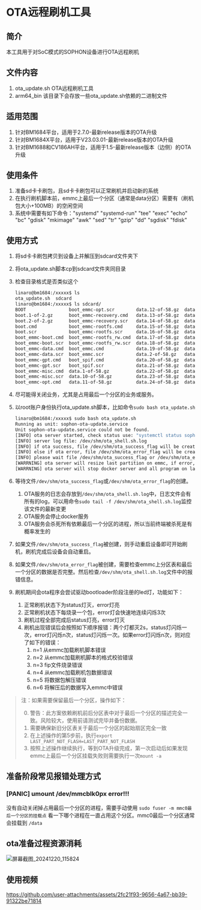 # OTA远程刷机工具

## 简介

本工具用于对SoC模式的SOPHON设备进行OTA远程刷机

## 文件内容

1. ota_update.sh OTA远程刷机工具
2. arm64_bin 该目录下会存放一些ota_update.sh依赖的二进制文件

## 适用范围

1. 针对BM1684平台，适用于2.7.0-最新release版本的OTA升级
2. 针对BM1684X平台，适用于V23.03.01-最新release版本的OTA升级
3. 针对BM1688和CV186AH平台，适用于1.5-最新release版本（边侧）的OTA升级

## 使用条件

1. 准备sd卡卡刷包，且sd卡卡刷包可以正常刷机并启动新的系统
2. 在执行刷机脚本前，emmc上最后一个分区（通常是data分区）需要有（刷机包大小+100MB）的空闲空间
3. 系统中需要有如下命令："systemd" "systemd-run" "tee" "exec" "echo" "bc" "gdisk" "mkimage" "awk" "sed" "tr" "gzip" "dd" "sgdisk" "fdisk"

## 使用方式

1. 将sd卡卡刷包拷贝到设备上并解压到sdcard文件夹下
2. 将ota_update.sh脚本cp到sdcard文件夹同目录
3. 检查目录格式是否类似这个

    ```bash
    linaro@bm1684:/xxxxx$ ls
    ota_update.sh  sdcard
    linaro@bm1684:/xxxxx$ ls sdcard/
    BOOT                boot_emmc-opt.scr        data.12-of-58.gz  data.25-of-58.gz  data.38-of-58.gz  data.50-of-58.gz  gpt.gz              rootfs.12-of-32.gz  rootfs.25-of-32.gz  rootfs.9-of-32.gz
    boot.1-of-2.gz      boot_emmc-recovery.cmd   data.13-of-58.gz  data.26-of-58.gz  data.39-of-58.gz  data.51-of-58.gz  md5.txt             rootfs.13-of-32.gz  rootfs.26-of-32.gz  rootfs_rw.1-of-2.gz
    boot.2-of-2.gz      boot_emmc-recovery.scr   data.14-of-58.gz  data.27-of-58.gz  data.4-of-58.gz   data.52-of-58.gz  misc.1-of-1.gz      rootfs.14-of-32.gz  rootfs.27-of-32.gz  rootfs_rw.2-of-2.gz
    boot.cmd            boot_emmc-rootfs.cmd     data.15-of-58.gz  data.28-of-58.gz  data.40-of-58.gz  data.53-of-58.gz  opt.1-of-5.gz       rootfs.15-of-32.gz  rootfs.28-of-32.gz  spi_flash.bin
    boot.scr            boot_emmc-rootfs.scr     data.16-of-58.gz  data.29-of-58.gz  data.41-of-58.gz  data.54-of-58.gz  opt.2-of-5.gz       rootfs.16-of-32.gz  rootfs.29-of-32.gz  spi_flash_bm1684.bin
    boot_emmc-boot.cmd  boot_emmc-rootfs_rw.cmd  data.17-of-58.gz  data.3-of-58.gz   data.42-of-58.gz  data.55-of-58.gz  opt.3-of-5.gz       rootfs.17-of-32.gz  rootfs.3-of-32.gz   spi_flash_bm1684x.bin
    boot_emmc-boot.scr  boot_emmc-rootfs_rw.scr  data.18-of-58.gz  data.30-of-58.gz  data.43-of-58.gz  data.56-of-58.gz  opt.4-of-5.gz       rootfs.18-of-32.gz  rootfs.30-of-32.gz
    boot_emmc-data.cmd  boot_emmc.cmd            data.19-of-58.gz  data.31-of-58.gz  data.44-of-58.gz  data.57-of-58.gz  opt.5-of-5.gz       rootfs.19-of-32.gz  rootfs.31-of-32.gz
    boot_emmc-data.scr  boot_emmc.scr            data.2-of-58.gz   data.32-of-58.gz  data.45-of-58.gz  data.58-of-58.gz  partition32G.xml    rootfs.2-of-32.gz   rootfs.32-of-32.gz
    boot_emmc-gpt.cmd   boot_spif.cmd            data.20-of-58.gz  data.33-of-58.gz  data.46-of-58.gz  data.6-of-58.gz   recovery.1-of-2.gz  rootfs.20-of-32.gz  rootfs.4-of-32.gz
    boot_emmc-gpt.scr   boot_spif.scr            data.21-of-58.gz  data.34-of-58.gz  data.47-of-58.gz  data.7-of-58.gz   recovery.2-of-2.gz  rootfs.21-of-32.gz  rootfs.5-of-32.gz
    boot_emmc-misc.cmd  data.1-of-58.gz          data.22-of-58.gz  data.35-of-58.gz  data.48-of-58.gz  data.8-of-58.gz   rootfs.1-of-32.gz   rootfs.22-of-32.gz  rootfs.6-of-32.gz
    boot_emmc-misc.scr  data.10-of-58.gz         data.23-of-58.gz  data.36-of-58.gz  data.49-of-58.gz  data.9-of-58.gz   rootfs.10-of-32.gz  rootfs.23-of-32.gz  rootfs.7-of-32.gz
    boot_emmc-opt.cmd   data.11-of-58.gz         data.24-of-58.gz  data.37-of-58.gz  data.5-of-58.gz   fip.bin           rootfs.11-of-32.gz  rootfs.24-of-32.gz  rootfs.8-of-32.gz
    ```
4. 尽可能得关闭业务，尤其是占用最后一个分区的业务或服务。
5. 以root账户身份执行ota_update.sh脚本，比如命令`sudo bash ota_update.sh`

    ```bash
    linaro@bm1684:/xxxxx$ sudo bash ota_update.sh 
    Running as unit: sophon-ota-update.service
    Unit sophon-ota-update.service could not be found.
    [INFO] ota server started, check status use: "systemctl status sophon-ota-update.service --no-page -l"
    [INFO] server log file: /dev/shm/ota_shell.sh.log
    [INFO] if ota success, file /dev/shm/ota_success_flag will be created
    [INFO] else if ota error, file /dev/shm/ota_error_flag will be created
    [INFO] please wait file /dev/shm/ota_success_flag or /dev/shm/ota_error_flag
    [WARRNING] ota server will resize last partition on emmc, if error, please check emmc partitions
    [WARRNING] ota server will stop docker server and all program on last partition
    ```
6. 等待文件`/dev/shm/ota_success_flag`或`/dev/shm/ota_error_flag`的创建。

    1. OTA服务的日志会存放到`/dev/shm/ota_shell.sh.log`中，日志文件会有所有的log，可以用命令`sudo tail -f /dev/shm/ota_shell.sh.log`监控该文件的最新变更
    2. OTA服务会停止docker服务
    3. OTA服务会杀死所有依赖最后一个分区的进程，所以当前终端被杀死是有概率发生的
7. 如果文件`/dev/shm/ota_success_flag`被创建，则手动重启设备即可开始刷机，刷机完成后设备会自动重启。
8. 如果文件`/dev/shm/ota_error_flag`被创建，需要检查emmc上分区表和最后一个分区的数据是否完整。然后检查`/dev/shm/ota_shell.sh.log`文件中的报错信息。
9. 刷机期间会ota程序会尝试驱动bootloader阶段注册的led灯，功能如下：
    1. 正常刷机状态下为status灯灭，error灯亮
    2. 正常刷机状态下每烧录一个包，error灯会快速地连续闪烁3次
    3. 刷机过程全部完成后status灯亮，error灯灭
    4. 刷机出现错误后会按照如下顺序报错：两个灯都灭2s，status灯闪烁一次，error灯闪烁n次，status灯闪烁一次。如果error灯闪烁n次，则对应了如下的错误：
        1. n=1 从emmc加载刷机脚本错误
        2. n=2 从emmc加载刷机脚本的格式校验错误
        3. n=3 fip文件烧录错误
        4. n=4 从emmc加载刷机包数据错误
        5. n=5 将数据包解压错误
        6. n=6 将解压后的数据写入emmc中错误

> 注：如果需要保留最后一个分区，操作如下：
>
> 0. 警告：此方案依赖刷机前后分区表中对于最后一个分区的描述完全一致。风险较大，使用前请测试完毕并备份数据。
> 1. 需要确保新旧分区表关于最后一个分区的起始扇区完全一致
> 2. 在上述操作的第5步前，执行`export LAST_PART_NOT_FLASH=LAST_PART_NOT_FLASH`
> 3. 按照上述操作继续执行，等到OTA升级完成，第一次启动后如果发现emmc上最后一个分区挂载失败则需要执行一次`mount -a`

## 准备阶段常见报错处理方式

### \[PANIC\] umount /dev/mmcblk0px error!!!

没有自动关闭掉占用最后一个分区的进程，需要手动使用 `sudo fuser -m mmc0最后一个分区的挂载点` 看一下哪个进程在一直占用这个分区。mmc0最后一个分区通常会挂载到 `/data`

## ota准备过程资源消耗

![屏幕截图_20241220_115824](https://github.com/user-attachments/assets/79346334-6e4a-4104-806f-26eee6b5b89e)

## 使用视频


https://github.com/user-attachments/assets/2fc21f93-9656-4a67-bb39-91322be71814


